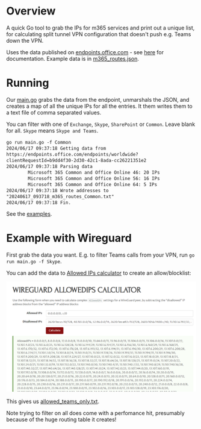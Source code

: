 # Overview
A quick Go tool to grab the IPs for m365 services and print out a unique list, for calculating split tunnel VPN configuration that doesn't push e.g. Teams down the VPN.

Uses the data published on [endpoints.office.com](https://endpoints.office.com/) - see [here](http://aka.ms/ipurlws) for documentation. Example data is in [m365_routes.json](./examples/m365_routes.json).

# Running
Our [main.go](main.go) grabs the data from the endpoint, unmarshals the JSON, and creates a map of all the unique IPs for all the entries. It them writes them to a text file of comma separated values.

You can filter with one of `Exchange`, `Skype`, `SharePoint` or `Common`. Leave blank for all. `Skype` means `Skype and Teams`.

```shell
go run main.go -f Common
2024/06/17 09:37:18 Getting data from https://endpoints.office.com/endpoints/worldwide?clientRequestId=b9dd4f30-2d30-42c1-8ada-cc26221351e2
2024/06/17 09:37:18 Parsing data
        Microsoft 365 Common and Office Online 46: 20 IPs
        Microsoft 365 Common and Office Online 56: 16 IPs
        Microsoft 365 Common and Office Online 64: 5 IPs
2024/06/17 09:37:18 Wrote addresses to "20240617_093718_m365_routes_Common.txt"
2024/06/17 09:37:18 Fin.
```

See the [examples](./examples/).

# Example with Wireguard
First grab the data you want. E.g. to filter Teams calls from your VPN, run `go run main.go -f Skype`.

You can add the data to [Allowed IPs calculator](https://www.procustodibus.com/blog/2021/03/wireguard-allowedips-calculator/) to create an allow/blocklist:

![WIREGUARD ALLOWEDIPS CALCULATOR](assets/2024-06-14-17-08-25.png)

This gives us [allowed_teams_only.txt](./examples/allowed_teams_only.txt).

Note trying to filter on all does come with a perfomance hit, presumably because of the huge routing table it creates!

